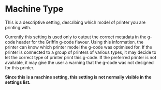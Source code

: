 Machine Type
====
This is a descriptive setting, describing which model of printer you are printing with.

Currently this setting is used only to output the correct metadata in the g-code header for the Griffin g-code flavour. Using this information, the printer can know which printer model the g-code was optimised for. If the printer is connected to a group of printers of various types, it may decide to let the correct type of printer print this g-code. If the preferred printer is not available, it may give the user a warning that the g-code was not designed for this printer.

**Since this is a machine setting, this setting is not normally visible in the settings list.**